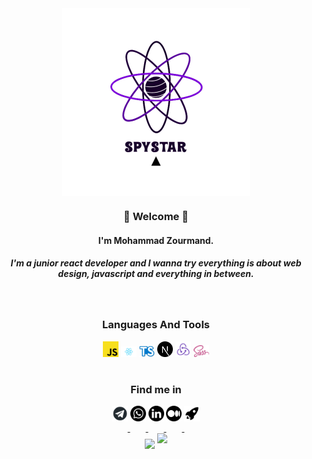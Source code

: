 <div align="center">
  <img align="center" style="width:300px;height:300px;" src="./asset/logo/logonomy-1659875386281.jpeg" />
</div>

<h3 align="center"> 👋 Welcome 👋 </h3>

<h4 align="center"> I'm Mohammad Zourmand. </h4>
<h5 align="center"> I'm a junior react developer and I wanna try everything is about web design, javascript and everything in between. </h5>

<br>
<h3 align="center"> Languages And Tools </h3>

<div align="center">
    <img src="./asset/logo/js.png" style="width:25px; margin-bottom:16px;" />
    <img src="./asset/logo/react.png" style="width:25px; margin-bottom:16px;" />
    <img src="./asset/logo/ts.png" style="width:25px; margin-bottom:16px;" />
    <img src="./asset/logo/next.png" style="width:25px; margin-bottom:16px;" />
    <img src="./asset/logo/redux.png" style="width:25px; margin-bottom:16px;" />
    <img src="./asset/logo/sass.png" style="width:25px; margin-bottom:16px;" />
</div>

<h3 align="center"> Find me in </h3>

<div align="center">
  <a href="https://t.me/Zourmand30003">
    <img src="./asset/logo/telegram.png" style="width:25px; margin-bottom:16px;" />
  </a>
  <a href="https://api.whatsapp.com/send?phone=989020807531">
    <img src="./asset/logo/whatsapp.png" style="width:25px; margin-bottom:16px;" />
  </a>
  <a href="https://www.linkedin.com/in/mohammad-zourmand-34b700239/">
    <img src="./asset/logo/linkedin.png" style="width:25px; margin-bottom:16px;" />
  </a>
  <a href="https://medium.com/@spystar0003">
    <img src="./asset/logo/medium.png" style="width:25px; margin-bottom:16px;" />
  </a>
   <a href="https://roocket.ir/@SpyStar0003">
    <img src="./asset/logo/roocket.png" style="width:25px; margin-bottom:16px;" />
  </a>
</div>


<div align="center">


<a href="https://github.com/SPY-STAR0003">
<img align="center" style="margin-bottom:10px;width:500px;" src="https://github-readme-stats.vercel.app/api?username=SPY-STAR0003&show_icons=true&count_private=true&include_all_commits=true" /></a>

<a href="https://github.com/SPY-STAR0003">
<img style="margin-bottom:10px;width:500px;" src="https://github-readme-stats.vercel.app/api/top-langs/?username=SPY-STAR0003&layout=compact" />
</a>

</div>


